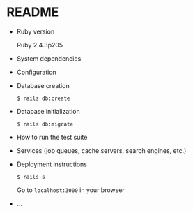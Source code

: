 # README

* Ruby version

    Ruby 2.4.3p205

* System dependencies

* Configuration

* Database creation

    `$ rails db:create`

* Database initialization

    `$ rails db:migrate`

* How to run the test suite

* Services (job queues, cache servers, search engines, etc.)

* Deployment instructions

    `$ rails s`

    Go to `localhost:3000` in your browser

* ...
